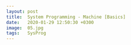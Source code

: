 ```yaml
---
layout: post
title:  System Programming - Machine [Basics]
date:   2020-01-29 12:50:30 +0300
image:  05.jpg
tags:   SysProg
---
```

